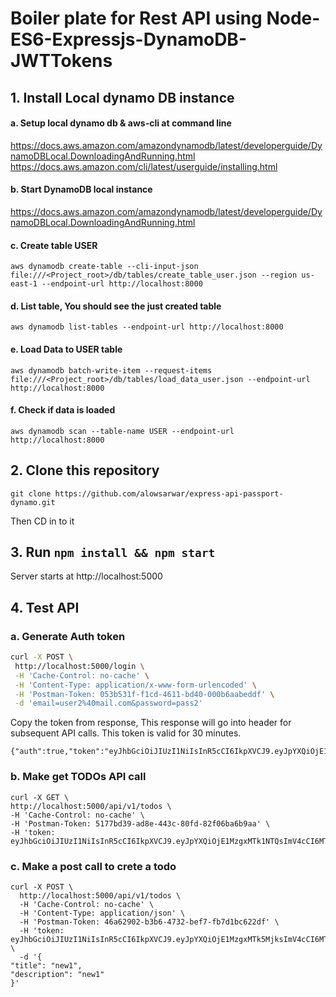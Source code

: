 # Boiler plate for Rest API using Node-ES6-Expressjs-DynamoDB-JWTTokens



## 1. Install Local dynamo DB instance


#### a. Setup local dynamo db & aws-cli at command line
https://docs.aws.amazon.com/amazondynamodb/latest/developerguide/DynamoDBLocal.DownloadingAndRunning.html
https://docs.aws.amazon.com/cli/latest/userguide/installing.html

#### b. Start DynamoDB local instance
https://docs.aws.amazon.com/amazondynamodb/latest/developerguide/DynamoDBLocal.DownloadingAndRunning.html


#### c. Create table USER
``
aws dynamodb create-table --cli-input-json file:///<Project_root>/db/tables/create_table_user.json --region us-east-1 --endpoint-url http://localhost:8000
``

#### d. List table, You should see the just created table
``
aws dynamodb list-tables --endpoint-url http://localhost:8000
``

#### e. Load Data to USER table
``
aws dynamodb batch-write-item --request-items file:///<Project_root>/db/tables/load_data_user.json --endpoint-url http://localhost:8000
``
#### f. Check if data is loaded
``
 aws dynamodb scan --table-name USER --endpoint-url http://localhost:8000
 ``

 ## 2. Clone this repository

 ``
 git clone https://github.com/alowsarwar/express-api-passport-dynamo.git
 ``

 Then CD in to it

 ## 3. Run ``npm install && npm start``

 Server starts at http://localhost:5000

 ## 4. Test API

 ### a. Generate Auth token

 ```sh
 curl -X POST \
  http://localhost:5000/login \
  -H 'Cache-Control: no-cache' \
  -H 'Content-Type: application/x-www-form-urlencoded' \
  -H 'Postman-Token: 053b531f-f1cd-4611-bd40-000b6aabeddf' \
  -d 'email=user2%40mail.com&password=pass2'
  ```

  Copy the token from response, This response will go into header for subsequent API calls. This token is valid for 30 minutes.

  ```
 {"auth":true,"token":"eyJhbGciOiJIUzI1NiIsInR5cCI6IkpXVCJ9.eyJpYXQiOjE1MzgxMTkyNjIsImV4cCI6MTUzODExOTI5Mn0.4ENUMKdOWBhE98dfKX9BsHTpvh0Q71PBWaaLbXex1kM"}%
  ```

   ### b. Make get TODOs API call

   ```
   curl -X GET \
  http://localhost:5000/api/v1/todos \
  -H 'Cache-Control: no-cache' \
  -H 'Postman-Token: 5177bd39-ad8e-443c-80fd-82f06ba6b9aa' \
  -H 'token: eyJhbGciOiJIUzI1NiIsInR5cCI6IkpXVCJ9.eyJpYXQiOjE1MzgxMTk1NTQsImV4cCI6MTUzODEyMTM1NH0.yvL08KwD_rULN7OB54m0Ut70Zrwy2uc3ltqVocj9GPY'
  ```

   ### c. Make a post call to crete a todo

   ```
   curl -X POST \
     http://localhost:5000/api/v1/todos \
     -H 'Cache-Control: no-cache' \
     -H 'Content-Type: application/json' \
     -H 'Postman-Token: 46a62902-b3b6-4732-bef7-fb7d1bc622df' \
     -H 'token: eyJhbGciOiJIUzI1NiIsInR5cCI6IkpXVCJ9.eyJpYXQiOjE1MzgxMTk5MjksImV4cCI6MTUzODEyMTcyOX0.n64nxvv8UaieODFgH0Ybd3UNbyLk6_xtXeeKYcZiYcU' \
     -d '{
   "title": "new1",
   "description": "new1"
   }'
   ```
